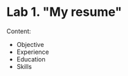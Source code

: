 # Lab 1. "My resume"


<p> Content: </p>
 <ul>
  <li>
    Objective
  </li>
  <li>
    Experience
  </li>
  <li>
    Education
  </li>
  <li>
    Skills
  </li>
</ul>

